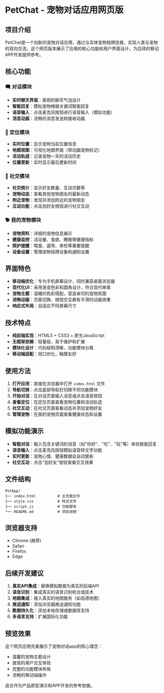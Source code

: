 # PetChat - 宠物对话应用网页版

## 项目介绍

PetChat是一个创新的宠物对话应用，通过与实体宠物铭牌连接，实现人类与宠物的双向交流。这个网页版本展示了应用的核心功能和用户界面设计，为后续的移动APP开发提供参考。

## 核心功能

### 🗨️ 对话模块
- **实时聊天界面**：美观的聊天气泡设计
- **智能回复**：模拟宠物根据关键词智能回复
- **语音输入**：点击麦克风按钮进行语音输入（模拟功能）
- **消息动画**：流畅的消息发送和接收动画

### 📍 定位模块
- **实时位置**：显示宠物当前位置信息
- **地图视图**：可视化地图界面（带动画宠物标记）
- **活动轨迹**：记录宠物一天的活动历史
- **位置更新**：实时显示最后更新时间

### 👥 社交模块
- **社交统计**：显示好友数量、互动次数等
- **宠物动态**：查看其他宠物朋友的最新动态
- **附近宠物**：发现并添加附近的宠物朋友
- **互动功能**：点击加好友按钮进行社交互动

### 🐕 我的宠物模块
- **宠物资料**：详细的宠物信息展示
- **健康监控**：活动量、食欲、睡眠等健康指标
- **照护提醒**：喂食、遛弯、体检等重要提醒
- **设备设置**：管理宠物铭牌设备和通知设置

## 界面特色

- **移动端优化**：专为手机屏幕设计，同时兼容桌面浏览器
- **现代化UI**：采用渐变色彩和圆角设计，符合现代审美
- **宠物主题**：温暖的色彩搭配，营造亲切的宠物氛围
- **流畅动画**：页面切换、按钮交互都有平滑的动画效果
- **响应式布局**：自适应不同屏幕尺寸

## 技术特点

- **纯前端实现**：HTML5 + CSS3 + 原生JavaScript
- **无框架依赖**：轻量级，易于维护和扩展
- **模块化设计**：代码结构清晰，功能模块分离
- **移动端适配**：视口优化，触摸友好

## 使用方法

1. **打开应用**：直接在浏览器中打开 `index.html` 文件
2. **导航切换**：点击底部导航栏切换不同功能模块
3. **开始对话**：在对话页面输入消息或点击语音按钮
4. **查看定位**：在定位页面查看宠物位置和活动轨迹
5. **社交互动**：在社交页面查看动态并添加宠物好友
6. **管理宠物**：在我的宠物页面查看健康状态和设置

## 模拟功能演示

- **智能对话**：输入包含关键词的消息（如"你好"、"吃"、"玩"等）体验智能回复
- **语音输入**：点击麦克风按钮模拟语音转文字功能
- **实时更新**：宠物心情、健康数据会自动更新
- **社交互动**：点击"加好友"按钮查看交互效果

## 文件结构

```
PetApp/
├── index.html          # 主页面文件
├── style.css           # 样式文件
├── script.js           # 功能脚本
└── README.md           # 项目说明
```

## 浏览器支持

- Chrome (推荐)
- Safari
- Firefox
- Edge

## 后续开发建议

1. **真实API集成**：替换模拟数据为真实的后端API
2. **语音识别**：集成真实的语音识别和合成技术
3. **地图集成**：接入真实的地图服务（如高德地图）
4. **推送通知**：添加浏览器推送通知功能
5. **数据持久化**：添加本地存储或数据库支持
6. **多语言支持**：扩展国际化功能

## 预览效果

这个网页应用完美展示了宠物对话app的核心理念：
- 温馨的宠物主题设计
- 直观的用户交互体验  
- 完整的功能模块布局
- 流畅的移动端操作

适合作为产品原型演示和APP开发的参考依据。 